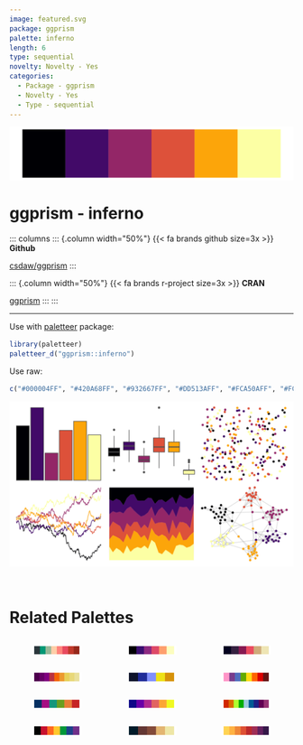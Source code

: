 ```yaml
---
image: featured.svg
package: ggprism
palette: inferno
length: 6
type: sequential
novelty: Novelty - Yes
categories:
  - Package - ggprism
  - Novelty - Yes
  - Type - sequential
---
```


![](featured.svg)

# ggprism - inferno 

::: columns
::: {.column width="50%"}
{{< fa brands github size=3x >}}
**Github**

[csdaw/ggprism](https://github.com/csdaw/ggprism)
:::

::: {.column width="50%"}
{{< fa brands r-project size=3x >}}
**CRAN**

[ggprism](https://CRAN.R-project.org/package=ggprism)
:::
:::

<hr> 

Use with [paletteer](https://emilhvitfeldt.github.io/paletteer/) package:

```r
library(paletteer)
paletteer_d("ggprism::inferno")
```

Use raw:

```r
c("#000004FF", "#420A68FF", "#932667FF", "#DD513AFF", "#FCA50AFF", "#FCFFA4FF")
``` 

![](examples.svg) 

<br>

# Related Palettes

<div class="list" style="display: grid; grid-template-columns: auto auto auto;"> <figure class="figure">
<a href="../../awtools/a_palette/"> <img src="../../awtools/a_palette/featured.svg" style="width: 100%;" class="figure-img"></a>
</figure> <figure class="figure">
<a href="../../ggprism/magma/"> <img src="../../ggprism/magma/featured.svg" style="width: 100%;" class="figure-img"></a>
</figure> <figure class="figure">
<a href="../../beyonce/X30/"> <img src="../../beyonce/X30/featured.svg" style="width: 100%;" class="figure-img"></a>
</figure> <figure class="figure">
<a href="../../trekcolors/enara/"> <img src="../../trekcolors/enara/featured.svg" style="width: 100%;" class="figure-img"></a>
</figure> <figure class="figure">
<a href="../../fishualize/Chromis_vanderbilti/"> <img src="../../fishualize/Chromis_vanderbilti/featured.svg" style="width: 100%;" class="figure-img"></a>
</figure> <figure class="figure">
<a href="../../RSkittleBrewer/smarties/"> <img src="../../RSkittleBrewer/smarties/featured.svg" style="width: 100%;" class="figure-img"></a>
</figure> <figure class="figure">
<a href="../../ggthemes/excel_Slice/"> <img src="../../ggthemes/excel_Slice/featured.svg" style="width: 100%;" class="figure-img"></a>
</figure> <figure class="figure">
<a href="../../ggprism/plasma/"> <img src="../../ggprism/plasma/featured.svg" style="width: 100%;" class="figure-img"></a>
</figure> <figure class="figure">
<a href="../../jcolors/rainbow/"> <img src="../../jcolors/rainbow/featured.svg" style="width: 100%;" class="figure-img"></a>
</figure> <figure class="figure">
<a href="../../nbapalettes/nuggets_city2/"> <img src="../../nbapalettes/nuggets_city2/featured.svg" style="width: 100%;" class="figure-img"></a>
</figure> <figure class="figure">
<a href="../../beyonce/X115/"> <img src="../../beyonce/X115/featured.svg" style="width: 100%;" class="figure-img"></a>
</figure> <figure class="figure">
<a href="../../MetBrewer/Tam/"> <img src="../../MetBrewer/Tam/featured.svg" style="width: 100%;" class="figure-img"></a>
</figure> 
</div>
